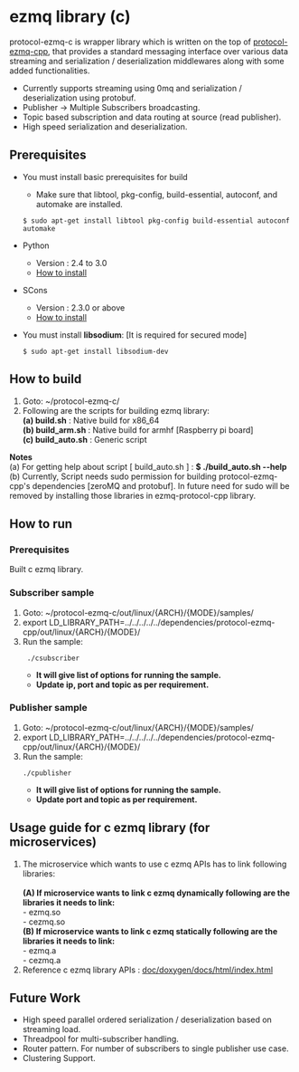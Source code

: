 # ezmq library (c)

protocol-ezmq-c is wrapper library which is written on the top of [protocol-ezmq-cpp](https://github.com/edgexfoundry-holding/protocol-ezmq-cpp), that provides a standard messaging interface over various data streaming
and serialization / deserialization middlewares along with some added functionalities.</br>
  - Currently supports streaming using 0mq and serialization / deserialization using protobuf.
  - Publisher -> Multiple Subscribers broadcasting.
  - Topic based subscription and data routing at source (read publisher).
  - High speed serialization and deserialization.


## Prerequisites ##
 - You must install basic prerequisites for build
   - Make sure that libtool, pkg-config, build-essential, autoconf, and automake are installed.
   ```
   $ sudo apt-get install libtool pkg-config build-essential autoconf automake
   ```

- Python
  - Version : 2.4 to 3.0
  - [How to install](https://wiki.python.org/moin/BeginnersGuide/Download)

- SCons
  - Version : 2.3.0 or above
  - [How to install](http://scons.org/doc/2.3.0/HTML/scons-user/c95.html)
  
- You must install **libsodium**: [It is required for secured mode]
   ```
   $ sudo apt-get install libsodium-dev 
   ```


## How to build ##
1. Goto: ~/protocol-ezmq-c/
2. Following are the scripts for building ezmq library:</br>
   **(a) build.sh**      : Native build for x86_64</br>
   **(b) build_arm.sh**  : Native build for armhf [Raspberry pi board]</br>
   **(c) build_auto.sh** : Generic script</br>

**Notes** </br>
(a) For getting help about script [ build_auto.sh ] : **$ ./build_auto.sh --help** </br>
(b) Currently, Script needs sudo permission for building protocol-ezmq-cpp's dependencies [zeroMQ and protobuf]. In future need for sudo will be removed by installing those libraries in ezmq-protocol-cpp library.

## How to run ##

### Prerequisites ###
 Built c ezmq library.

### Subscriber sample ###
1. Goto: ~/protocol-ezmq-c/out/linux/{ARCH}/{MODE}/samples/
2. export LD_LIBRARY_PATH=../../../../../dependencies/protocol-ezmq-cpp/out/linux/{ARCH}/{MODE}/
3. Run the sample:
    ```
     ./csubscriber
    ```
    - **It will give list of options for running the sample.** </br>
    - **Update ip, port and topic as per requirement.** </br>

### Publisher sample ###
1. Goto: ~/protocol-ezmq-c/out/linux/{ARCH}/{MODE}/samples/
2. export LD_LIBRARY_PATH=../../../../../dependencies/protocol-ezmq-cpp/out/linux/{ARCH}/{MODE}/
3. Run the sample:
   ```
   ./cpublisher
   ```
   - **It will give list of options for running the sample.** </br>
   - **Update port and topic as per requirement.** </br>

## Usage guide for c ezmq library (for microservices)

1. The microservice which wants to use c ezmq APIs has to link following libraries:</br></br>
   **(A) If microservice wants to link c ezmq dynamically following are the libraries it needs to link:**</br>
        - ezmq.so</br>
        - cezmq.so </br>
   **(B) If microservice wants to link c ezmq statically following are the libraries it needs to link:**</br>
        - ezmq.a</br>
        - cezmq.a </br>
2. Reference c ezmq library APIs : [doc/doxygen/docs/html/index.html](doc/doxygen/docs/html/index.html)

## Future Work ##
  - High speed parallel ordered serialization / deserialization based on streaming load.
  - Threadpool for multi-subscriber handling.
  - Router pattern. For number of subscribers to single publisher use case.
  - Clustering Support.
</br></br>
